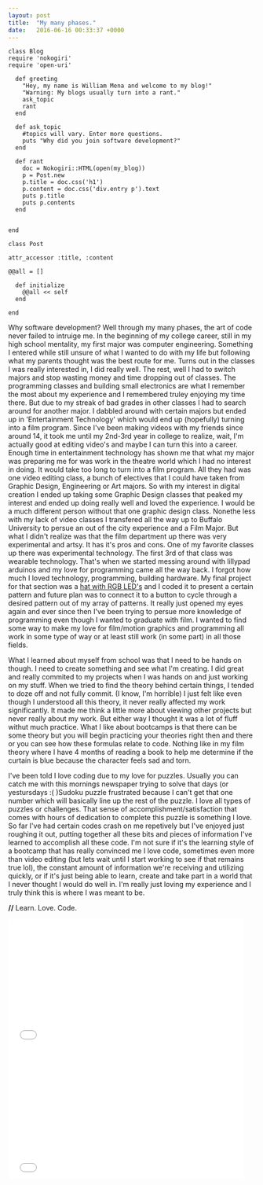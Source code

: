 ```yaml
---
layout: post
title:  "My many phases."
date:   2016-06-16 00:33:37 +0000
---
```


```
class Blog
require 'nokogiri'
require 'open-uri'

  def greeting
    "Hey, my name is William Mena and welcome to my blog!"
    "Warning: My blogs usually turn into a rant."
    ask_topic
    rant
  end

  def ask_topic
    #topics will vary. Enter more questions.
    puts "Why did you join software development?"
  end

  def rant
    doc = Nokogiri::HTML(open(my_blog))
    p = Post.new
    p.title = doc.css('h1')
    p.content = doc.css('div.entry p').text
    puts p.title
    puts p.contents
  end


end

class Post

attr_accessor :title, :content

@@all = []

  def initialize
    @@all << self
  end

end

```

Why software development? Well through my many phases, the art of code never failed to intruige me. In the beginning of my college career, still in my high school mentality, my first major was computer engineering. Something I entered while still unsure of what I wanted to do with my life but following what my parents thought was the best route for me. Turns out in the classes I was really interested in, I did really well. The rest, well I had to switch majors and stop wasting money and time dropping out of classes. The programming classes and building small electronics are what I remember the most about my experience and I remembered truley enjoying my time there. But due to my streak of bad grades in other classes I had to search around for another major. I dabbled around with certain majors but ended up in 'Entertainment Technology' which would end up (hopefully) turning into a film program. Since I've been making videos with my friends since around 14, it took me until my 2nd-3rd year in college to realize, wait, I'm actually good at editing video's and maybe I can turn this into a career. Enough time in entertainment technology has shown me that what my major was preparing me for was work in the theatre world which I had no interest in doing. It would take too long to turn into a film program. All they had was one video editing class, a bunch of electives that I could have taken from Graphic Design, Engineering or Art majors. So with my interest in digital creation I ended up taking some Graphic Design classes that peaked my interest and ended up doing really well and loved the experience. I would be a much different person without that one graphic design class. Nonethe less with my lack of video classes I transfered all the way up to Buffalo University to persue an out of the city experience and a Film Major. But what I didn't realize was that the film department up there was very experimental and artsy. It has it's pros and cons. One of my favorite classes up there was experimental technology. The first 3rd of that class was wearable technology. That's when we started messing around with lillypad arduinos and my love for programming came all the way back. I forgot how much I loved technology, programming, building hardware. My final project for that section was a [hat with RGB LED's](https://youtu.be/VgWgMEP4_0o) and I coded it to present a certain pattern and future plan was to connect it to a button to cycle through a desired pattern out of my array of patterns. It really just opened my eyes again and ever since then I've been trying to persue more knowledge of programming even though I wanted to graduate with film. I wanted to find some way to make my love for film/motion graphics and programming all work in some type of way or at least still work (in some part) in all those fields.

What I learned about myself from school was that I need to be hands on though. I need to create something and see what I'm creating. I did great and really commited to my projects when I was hands on and just working on my stuff. When we tried to find the theory behind certain things, I tended to doze off and not fully commit. (I know, I'm horrible) I just felt like even though I understood all this theory, it never really affected my work significantly. It made me think a little more about viewing other projects but never really about my work. But either way I thought it was a lot of fluff withut much practice. What I like about bootcamps is that there can be some theory but you will begin practicing your theories right then and there or you can see how these formulas relate to code. Nothing like in my film theory where I have 4 months of reading a book to help me determine if the curtain is blue because the character feels sad and torn.

I've been told I love coding due to my love for puzzles. Usually you can catch me with this mornings newspaper trying to solve that days (or yestursdays :( )Sudoku puzzle frustrated because I can't get that one number which will basically line up the rest of the puzzle. I love all types of puzzles or challenges. That sense of accomplishment/satisfaction that comes with hours of dedication to complete this puzzle is something I love. So far I've had certain codes crash on me repetively but I've enjoyed just roughing it out, putting together all these bits and pieces of information I've learned to accomplish all these code. I'm not sure if it's the learning style of a bootcamp that has really convinced me I love code, sometimes even more than video editing (but lets wait until I start working to see if that remains true lol), the constant amount of information we're receiving and utilizing quickly, or if it's just being able to learn, create and take part in a world that I never thought I would do well in. I'm really just loving my experience and I truly think this is where I was meant to be. 

**//** Learn. Love. Code.

<iframe src="//giphy.com/embed/1C8bHHJturSx2" width="480" height="259" frameBorder="0" class="giphy-embed" allowFullScreen></iframe>
<iframe src="//giphy.com/embed/eCqFYAVjjDksg" width="480" height="270" frameBorder="0" class="giphy-embed" allowFullScreen></iframe>
